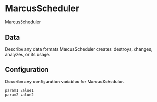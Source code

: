 # MarcusScheduler

MarcusScheduler

## Data

Describe any data formats MarcusScheduler creates, destroys, changes, analyzes, or its usage.




## Configuration

Describe any configuration variables for MarcusScheduler.

```
param1 value1
param2 value2
```

